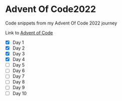 # Advent Of Code2022
Code snippets from my Advent Of Code 2022 journey

Link to [Advent of Code](https://adventofcode.com)

- [x] Day 1
- [x] Day 2
- [x] Day 3
- [x] Day 4
- [ ] Day 5
- [ ] Day 6
- [ ] Day 7
- [ ] Day 8
- [ ] Day 9
- [ ] Day 10
